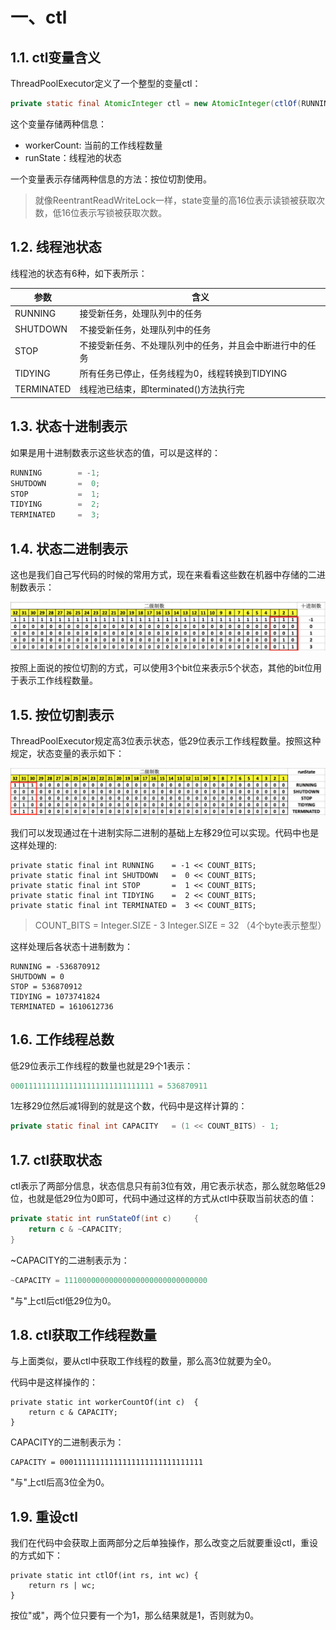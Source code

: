 # 一、ctl

## 1.1. ctl变量含义

ThreadPoolExecutor定义了一个整型的变量ctl：

~~~java
private static final AtomicInteger ctl = new AtomicInteger(ctlOf(RUNNING, 0));
~~~
这个变量存储两种信息：
- workerCount: 当前的工作线程数量
- runState：线程池的状态

一个变量表示存储两种信息的方法：按位切割使用。

>就像ReentrantReadWriteLock一样，state变量的高16位表示读锁被获取次数，低16位表示写锁被获取次数。

## 1.2. 线程池状态
线程池的状态有6种，如下表所示：

|参数|含义|
|---|---|
|RUNNING|接受新任务，处理队列中的任务|
|SHUTDOWN|不接受新任务，处理队列中的任务|
|STOP|不接受新任务、不处理队列中的任务，并且会中断进行中的任务|
|TIDYING|所有任务已停止，任务线程为0，线程转换到TIDYING|
|TERMINATED|线程池已结束，即terminated()方法执行完|

## 1.3. 状态十进制表示
如果是用十进制数表示这些状态的值，可以是这样的：

~~~java
RUNNING        = -1;
SHUTDOWN       =  0;
STOP           =  1;
TIDYING        =  2;
TERMINATED     =  3;
~~~

## 1.4. 状态二进制表示
这也是我们自己写代码的时候的常用方式，现在来看看这些数在机器中存储的二进制数表示：

![](../../images/concurrent/ctl-1.png)

按照上面说的按位切割的方式，可以使用3个bit位来表示5个状态，其他的bit位用于表示工作线程数量。

## 1.5. 按位切割表示
ThreadPoolExecutor规定高3位表示状态，低29位表示工作线程数量。按照这种规定，状态变量的表示如下：

![](../../images/concurrent/ctl-2.png)

我们可以发现通过在十进制实际二进制的基础上左移29位可以实现。代码中也是这样处理的:
~~~
private static final int RUNNING    = -1 << COUNT_BITS;
private static final int SHUTDOWN   =  0 << COUNT_BITS;
private static final int STOP       =  1 << COUNT_BITS;
private static final int TIDYING    =  2 << COUNT_BITS;
private static final int TERMINATED =  3 << COUNT_BITS;
~~~
> COUNT_BITS = Integer.SIZE - 3
> Integer.SIZE = 32 （4个byte表示整型）

这样处理后各状态十进制数为：
~~~
RUNNING = -536870912
SHUTDOWN = 0
STOP = 536870912
TIDYING = 1073741824
TERMINATED = 1610612736
~~~

## 1.6. 工作线程总数
低29位表示工作线程的数量也就是29个1表示：

~~~java
00011111111111111111111111111111 = 536870911
~~~

1左移29位然后减1得到的就是这个数，代码中是这样计算的：

~~~java
private static final int CAPACITY   = (1 << COUNT_BITS) - 1;
~~~

## 1.7. ctl获取状态

ctl表示了两部分信息，状态信息只有前3位有效，用它表示状态，那么就忽略低29位，也就是低29位为0即可，代码中通过这样的方式从ctl中获取当前状态的值：

~~~java
private static int runStateOf(int c)     {
    return c & ~CAPACITY; 
}
~~~
~CAPACITY的二进制表示为：

~~~java
~CAPACITY = 11100000000000000000000000000000
~~~
"与"上ctl后ctl低29位为0。

## 1.8. ctl获取工作线程数量

与上面类似，要从ctl中获取工作线程的数量，那么高3位就要为全0。

代码中是这样操作的：

~~~
private static int workerCountOf(int c)  { 
    return c & CAPACITY; 
}
~~~

CAPACITY的二进制表示为：

~~~
CAPACITY = 00011111111111111111111111111111
~~~
"与"上ctl后高3位全为0。

## 1.9. 重设ctl

我们在代码中会获取上面两部分之后单独操作，那么改变之后就要重设ctl，重设的方式如下：

~~~
private static int ctlOf(int rs, int wc) { 
    return rs | wc; 
}
~~~
按位"或"，两个位只要有一个为1，那么结果就是1，否则就为0。

